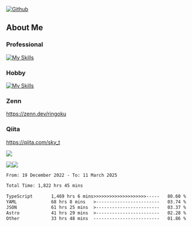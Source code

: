 [![Github](https://img.shields.io/github/followers/skyt-a?label=Follow&style=social)](https://github.com/skyt-a)

## About Me
### Professional
[![My Skills](https://skillicons.dev/icons?i=react,ts,js,nodejs,java,graphql,firebase,githubactions&theme=light)](https://skillicons.dev)
### Hobby
[![My Skills](https://skillicons.dev/icons?i=unity,rust,py&theme=light)](https://skillicons.dev)

### Zenn
https://zenn.dev/ringoku
### Qiita
https://qiita.com/sky_t


![](https://github-profile-summary-cards.vercel.app/api/cards/profile-details?username=skyt-a&theme=default)

![](https://github-profile-summary-cards.vercel.app/api/cards/repos-per-language?username=skyt-a&theme=default)![](https://github-profile-summary-cards.vercel.app/api/cards/stats?username=RinGoku&theme=default)

<!--START_SECTION:waka-->

```txt
From: 19 December 2022 - To: 11 March 2025

Total Time: 1,822 hrs 45 mins

TypeScript       1,469 hrs 6 mins>>>>>>>>>>>>>>>>>>>>-----   80.60 %
YAML             68 hrs 8 mins   >------------------------   03.74 %
JSON             61 hrs 25 mins  >------------------------   03.37 %
Astro            41 hrs 29 mins  >------------------------   02.28 %
Other            33 hrs 48 mins  -------------------------   01.86 %
```

<!--END_SECTION:waka-->

